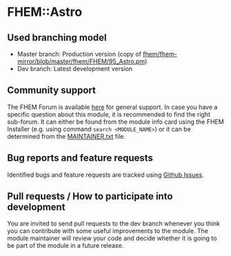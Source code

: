 # FHEM::Astro

## Used branching model
* Master branch: Production version (copy of [fhem/fhem-mirror/blob/master/fhem/FHEM/95_Astro.pm](https://github.com/fhem/fhem-mirror/blob/master/fhem/FHEM/95_Astro.pm))
* Dev branch: Latest development version

## Community support
The FHEM Forum is available [here](https://forum.fhem.de/) for general support.
In case you have a specific question about this module, it is recommended to find the right sub-forum.
It can either be found from the module info card using the FHEM Installer (e.g. using command `search <MODULE_NAME>`) or it can be determined from the [MAINTAINER.txt](https://github.com/fhem/fhem-mirror/blob/master/fhem/MAINTAINER.txt) file.

## Bug reports and feature requests
Identified bugs and feature requests are tracked using [Github Issues](https://github.com/fhem/Astro/issues).

## Pull requests / How to participate into development
You are invited to send pull requests to the dev branch whenever you think you can contribute with some useful improvements to the module.
The module maintainer will review your code and decide whether it is going to be part of the module in a future release.
